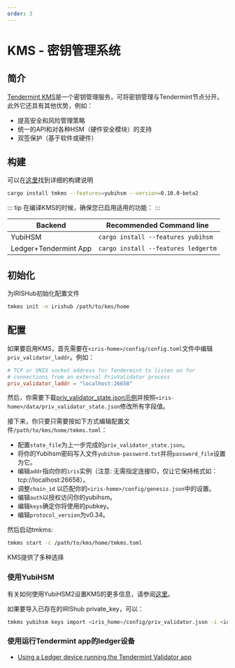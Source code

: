 ```yaml
---
order: 3
---
```


# KMS - 密钥管理系统

## 简介

[Tendermint KMS](https://github.com/iqlusioninc/tmkms)是一个密钥管理服务，可将密钥管理与Tendermint节点分开。此外它还具有其他优势，例如：

- 提高安全和风险管理策略
- 统一的API和对各种HSM（硬件安全模块）的支持
- 双签保护（基于软件或硬件）

## 构建

可以在[这里](https://github.com/iqlusioninc/tmkms#installation)找到详细的构建说明

```bash
cargo install tmkms --features=yubihsm --version=0.10.0-beta2
```

::: tip
在编译KMS的时候，确保您已启用适用的功能：
:::

| Backend               | Recommended Command line              |
| --------------------- | ------------------------------------- |
| YubiHSM               | ```cargo install --features yubihsm```  |
| Ledger+Tendermint App | ```cargo install --features ledgertm``` |

## 初始化

为IRISHub初始化配置文件

```bash
tmkms init -n irishub /path/to/kms/home
```

## 配置

如果要启用KMS，首先需要在`<iris-home>/config/config.toml`文件中编辑`priv_validator_laddr`。例如：

```toml
# TCP or UNIX socket address for Tendermint to listen on for
# connections from an external PrivValidator process
priv_validator_laddr = "localhost:26658"
```

然后，你需要下载[priv_validator_state.json示例](https://github.com/irisnet/irishub/blob/master/docs/tools/priv_validator_state.json)并按照`<iris-home>/data/priv_validator_state.json`修改所有字段值。

接下来，你只要只需要按如下方式编辑配置文件`/path/to/kms/home/tmkms.toml`：

- 配置`state_file`为上一步完成的`priv_validator_state.json`。
- 将你的Yubihsm密码写入文件`yubihsm-password.txt`并将`password_file`设置为它。
- 编辑`addr`指向你的`iris`实例（注意: 无需指定连接ID，仅让它保持格式如：tcp://localhost:26658）。
- 调整`chain_id` 以匹配你的`<iris-home>/config/genesis.json`中的设置。
- 编辑`auth`以授权访问你的yubihsm。
- 编辑`keys`确定你将使用的pubkey。
- 编辑`protocol_version`为v0.34。

然后启动tmkms:

```bash
tmkms start -c /path/to/kms/home/tmkms.toml
```

KMS提供了多种选择

### 使用YubiHSM

有关如何使用YubiHSM2设置KMS的更多信息，请参阅[这里](https://github.com/iqlusioninc/tmkms/blob/master/README.yubihsm.md)。

如果要导入已存在的IRIShub private_key，可以：

```bash
tmkms yubihsm keys import <iris_home>/config/priv_validator.json -i <id> -t json -c /path/to/kms/home
```

### 使用运行Tendermint app的ledger设备

- [Using a Ledger device running the Tendermint Validator app](kms/kms_ledger.md)
